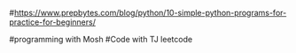 #https://www.prepbytes.com/blog/python/10-simple-python-programs-for-practice-for-beginners/

#programming with Mosh
#Code with TJ
leetcode